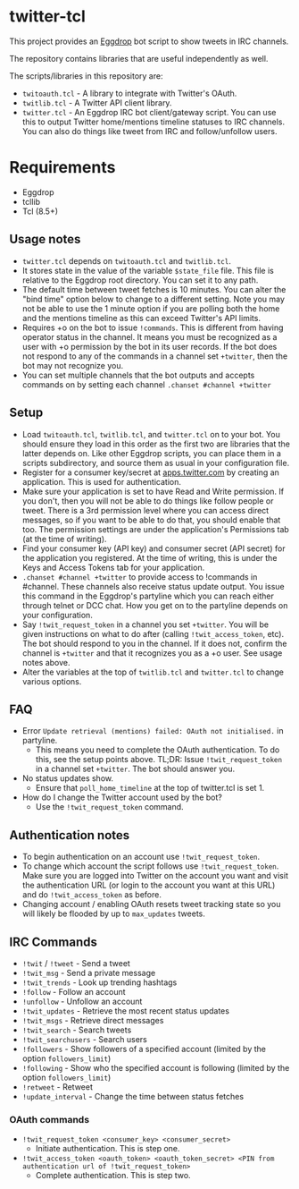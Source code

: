 # twitter-tcl

This project provides an [Eggdrop](http://www.eggheads.org) bot script to
show tweets in IRC channels.

The repository contains libraries that are useful independently as well.

The scripts/libraries in this repository are:

  * `twitoauth.tcl` - A library to integrate with Twitter's OAuth.
  * `twitlib.tcl` - A Twitter API client library.
  * `twitter.tcl` - An Eggdrop IRC bot client/gateway script. You can use
    this to output Twitter home/mentions timeline statuses to IRC channels.
    You can also do things like tweet from IRC and follow/unfollow users.


# Requirements

  * Eggdrop
  * tcllib
  * Tcl (8.5+)


## Usage notes

  - `twitter.tcl` depends on `twitoauth.tcl` and `twitlib.tcl`.
  - It stores state in the value of the variable `$state_file` file. This
    file is relative to the Eggdrop root directory. You can set it to any
    path.
  - The default time between tweet fetches is 10 minutes. You can alter the
    "bind time" option below to change to a different setting. Note you may
    not be able to use the 1 minute option if you are polling both the home
    and the mentions timeline as this can exceed Twitter's API limits.
  - Requires +o on the bot to issue `!commands`. This is different from
    having operator status in the channel. It means you must be recognized
    as a user with +o permission by the bot in its user records. If the bot
    does not respond to any of the commands in a channel set `+twitter`,
    then the bot may not recognize you.
  - You can set multiple channels that the bot outputs and accepts commands on
    by setting each channel `.chanset #channel +twitter`


## Setup

  - Load `twitoauth.tcl`, `twitlib.tcl`, and `twitter.tcl` on to your bot.
    You should ensure they load in this order as the first two are
    libraries that the latter depends on. Like other Eggdrop scripts, you
    can place them in a scripts subdirectory, and source them as usual in
    your configuration file.
  - Register for a consumer key/secret at
    [apps.twitter.com](https://apps.twitter.com) by creating an
    application. This is used for authentication.
  - Make sure your application is set to have Read and Write permission. If you
    don't, then you will not be able to do things like follow people or tweet.
    There is a 3rd permission level where you can access direct messages, so if
    you want to be able to do that, you should enable that too. The permission
    settings are under the application's Permissions tab (at the time of
    writing).
  - Find your consumer key (API key) and consumer secret (API secret) for the
    application you registered. At the time of writing, this is under the Keys
    and Access Tokens tab for your application.
  - `.chanset #channel +twitter` to provide access to !commands in #channel.
    These channels also receive status update output. You issue this command in
    the Eggdrop's partyline which you can reach either through telnet or DCC
    chat. How you get on to the partyline depends on your configuration.
  - Say `!twit_request_token` in a channel you set `+twitter`. You will be
    given instructions on what to do after (calling `!twit_access_token`,
    etc). The bot should respond to you in the channel. If it does not,
    confirm the channel is `+twitter` and that it recognizes you as a +o
    user. See usage notes above.
  - Alter the variables at the top of `twitlib.tcl` and `twitter.tcl` to
    change various options.


## FAQ

  * Error `Update retrieval (mentions) failed: OAuth not initialised.` in
    partyline.
    * This means you need to complete the OAuth authentication. To do this, see
      the setup points above. TL;DR: Issue `!twit_request_token` in a channel
      set `+twitter`. The bot should answer you.
  * No status updates show.
    * Ensure that `poll_home_timeline` at the top of twitter.tcl is set 1.
  * How do I change the Twitter account used by the bot?
    * Use the `!twit_request_token` command.


## Authentication notes

  - To begin authentication on an account use `!twit_request_token`.
  - To change which account the script follows use `!twit_request_token`. Make
    sure you are logged into Twitter on the account you want and visit the
    authentication URL (or login to the account you want at this URL)
    and do `!twit_access_token` as before.
  - Changing account / enabling OAuth resets tweet tracking state so you will
    likely be flooded by up to `max_updates` tweets.


## IRC Commands

  - `!twit` / `!tweet` - Send a tweet
  - `!twit_msg` - Send a private message
  - `!twit_trends` - Look up trending hashtags
  - `!follow` - Follow an account
  - `!unfollow` - Unfollow an account
  - `!twit_updates` - Retrieve the most recent status updates
  - `!twit_msgs` - Retrieve direct messages
  - `!twit_search` - Search tweets
  - `!twit_searchusers` - Search users
  - `!followers` - Show followers of a specified account (limited by the
    option `followers_limit`)
  - `!following` - Show who the specified account is following (limited by
    the option `followers_limit`)
  - `!retweet` - Retweet
  - `!update_interval` - Change the time between status fetches


### OAuth commands

  * `!twit_request_token <consumer_key> <consumer_secret>`
    - Initiate authentication. This is step one.
  * `!twit_access_token <oauth_token> <oauth_token_secret> <PIN from authentication url of !twit_request_token>`
    - Complete authentication. This is step two.
